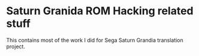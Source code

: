 # Saturn Granida ROM Hacking related stuff

This contains most of the work I did for Sega Saturn Grandia translation project.

